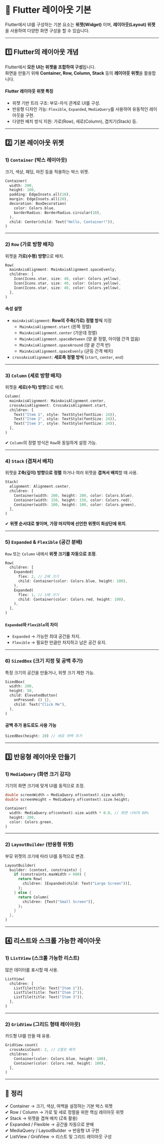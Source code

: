 # 🔲 Flutter 레이아웃 기본

Flutter에서 UI를 구성하는 기본 요소는 **위젯(Widget)** 이며, **레이아웃(Layout) 위젯**을 사용하여 다양한 화면 구성을 할 수 있습니다.

---

## 1️⃣ Flutter의 레이아웃 개념

Flutter에서 **모든 UI는 위젯을 조합하여 구성**됩니다.  
화면을 만들기 위해 **Container, Row, Column, Stack** 등의 **레이아웃 위젯**을 활용합니다.

#### Flutter 레이아웃 위젯 특징
- 위젯 기반 트리 구조: 부모-자식 관계로 UI를 구성.
- 반응형 디자인 가능: `Flexible`, `Expanded`, `MediaQuery`를 사용하여 유동적인 레이아웃을 구현.
- 다양한 배치 방식 지원: 가로(Row), 세로(Column), 겹치기(Stack) 등.

---

## 2️⃣ 기본 레이아웃 위젯

### 1) `Container` (박스 레이아웃)
크기, 색상, 패딩, 마진 등을 적용하는 박스 위젯.

```dart
Container(
  width: 200,
  height: 100,
  padding: EdgeInsets.all(10),
  margin: EdgeInsets.all(20),
  decoration: BoxDecoration(
    color: Colors.blue,
    borderRadius: BorderRadius.circular(10),
  ),
  child: Center(child: Text("Hello, Container!")),
)
```

---

### 2) `Row` (가로 방향 배치)
위젯을 **가로(수평) 방향**으로 배치.

```dart
Row(
  mainAxisAlignment: MainAxisAlignment.spaceEvenly,
  children: [
    Icon(Icons.star, size: 40, color: Colors.yellow),
    Icon(Icons.star, size: 40, color: Colors.yellow),
    Icon(Icons.star, size: 40, color: Colors.yellow),
  ],
)
```

#### 속성 설명
- `mainAxisAlignment`: **Row의 주축(가로) 정렬 방식** 지정  
  - `MainAxisAlignment.start` (왼쪽 정렬)
  - `MainAxisAlignment.center` (가운데 정렬)
  - `MainAxisAlignment.spaceBetween` (양 끝 정렬, 아이템 간격 없음)
  - `MainAxisAlignment.spaceAround` (양 끝 간격 반)
  - `MainAxisAlignment.spaceEvenly` (균등 간격 배치)
- `crossAxisAlignment`: **세로축 정렬 방식** (`start`, `center`, `end`)

---

### 3) `Column` (세로 방향 배치)
위젯을 **세로(수직) 방향**으로 배치.

```dart
Column(
  mainAxisAlignment: MainAxisAlignment.center,
  crossAxisAlignment: CrossAxisAlignment.start,
  children: [
    Text("Item 1", style: TextStyle(fontSize: 24)),
    Text("Item 2", style: TextStyle(fontSize: 24)),
    Text("Item 3", style: TextStyle(fontSize: 24)),
  ],
)
```

✔ `Column`의 정렬 방식은 `Row`와 동일하게 설정 가능.

---

### 4) `Stack` (겹쳐서 배치)
위젯을 **Z축(깊이) 방향으로 정렬** 하거나 여러 위젯을 **겹쳐서 배치**할 때 사용.

```dart
Stack(
  alignment: Alignment.center,
  children: [
    Container(width: 200, height: 200, color: Colors.blue),
    Container(width: 150, height: 150, color: Colors.red),
    Container(width: 100, height: 100, color: Colors.green),
  ],
)
```

✔ **위젯 순서대로 쌓이며, 가장 마지막에 선언한 위젯이 최상단에 위치**.

---

### 5) `Expanded` & `Flexible` (공간 분배)
`Row` 또는 `Column` 내에서 **위젯 크기를 자동으로 조정**.

```dart
Row(
  children: [
    Expanded(
      flex: 2, // 2배 크기
      child: Container(color: Colors.blue, height: 100),
    ),
    Expanded(
      flex: 1, // 1배 크기
      child: Container(color: Colors.red, height: 100),
    ),
  ],
)
```

#### `Expanded`와 `Flexible`의 차이
- `Expanded` → 가능한 최대 공간을 차지.
- `Flexible` → 필요한 만큼만 차지하고 남은 공간 유지.

---

### 6) `SizedBox` (크기 지정 및 공백 추가)
특정 크기의 공간을 만들거나, 위젯 크기 제한 가능.

```dart
SizedBox(
  width: 200,
  height: 50,
  child: ElevatedButton(
    onPressed: () {},
    child: Text("Click Me"),
  ),
)
```

#### 공백 추가 용도로도 사용 가능
```dart
SizedBox(height: 20) // 세로 여백 추가
```

---

## 3️⃣ 반응형 레이아웃 만들기

### 1) `MediaQuery` (화면 크기 감지)
기기의 화면 크기에 맞게 UI를 동적으로 조정.

```dart
double screenWidth = MediaQuery.of(context).size.width;
double screenHeight = MediaQuery.of(context).size.height;
```

```dart
Container(
  width: MediaQuery.of(context).size.width * 0.8, // 화면 너비의 80%
  height: 200,
  color: Colors.green,
)
```

---

### 2) `LayoutBuilder` (반응형 위젯)
부모 위젯의 크기에 따라 UI를 동적으로 변경.

```dart
LayoutBuilder(
  builder: (context, constraints) {
    if (constraints.maxWidth > 600) {
      return Row(
        children: [Expanded(child: Text("Large Screen"))],
      );
    } else {
      return Column(
        children: [Text("Small Screen")],
      );
    }
  },
)
```

---

## 4️⃣ 리스트와 스크롤 가능한 레이아웃

### 1) `ListView` (스크롤 가능한 리스트)
많은 데이터를 표시할 때 사용.

```dart
ListView(
  children: [
    ListTile(title: Text("Item 1")),
    ListTile(title: Text("Item 2")),
    ListTile(title: Text("Item 3")),
  ],
)
```

---

### 2) `GridView` (그리드 형태 레이아웃)
카드형 UI를 만들 때 유용.

```dart
GridView.count(
  crossAxisCount: 2, // 2열로 배치
  children: [
    Container(color: Colors.blue, height: 100),
    Container(color: Colors.red, height: 100),
  ],
)
```

---

## 🎯 정리

✔ Container → 크기, 색상, 여백을 설정하는 기본 박스 위젯  
✔ Row / Column → 가로 및 세로 정렬을 위한 핵심 레이아웃 위젯  
✔ Stack → 위젯을 겹쳐 배치 (Z축 활용)  
✔ Expanded / Flexible → 공간을 자동으로 분배  
✔ MediaQuery / LayoutBuilder → 반응형 UI 구현  
✔ ListView / GridView → 리스트 및 그리드 레이아웃 구성  

